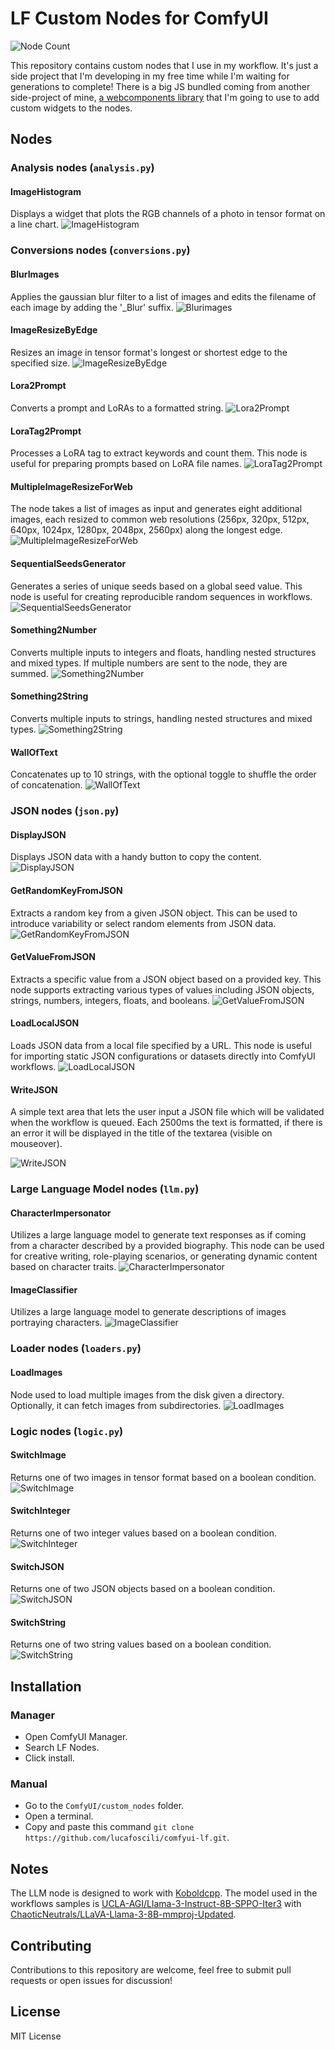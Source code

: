 # LF Custom Nodes for ComfyUI

![Node Count](...)

This repository contains custom nodes that I use in my workflow.
It's just a side project that I'm developing in my free time while I'm waiting for generations to complete!
There is a big JS bundled coming from another side-project of mine, [a webcomponents library](https://github.com/lucafoscili/ketchup-lite) that I'm going to use to add custom widgets to the nodes.

## Nodes

### Analysis nodes (`analysis.py`)

#### ImageHistogram

Displays a widget that plots the RGB channels of a photo in tensor format on a line chart.
![ImageHistogram](https://github.com/lucafoscili/comfyui-lf/blob/792f573544096949c8123939d77006f5bfb00216/docs/images/ImageHistogram.png "Displays the RGB channels of an image")

### Conversions nodes (`conversions.py`)

#### BlurImages

Applies the gaussian blur filter to a list of images and edits the filename of each image by adding the '_Blur' suffix.
![Blurimages](https://github.com/lucafoscili/comfyui-lf/blob/792f573544096949c8123939d77006f5bfb00216/docs/images/Blurimages.png "Applies the gaussian blur filter to a list of images")

#### ImageResizeByEdge

Resizes an image in tensor format's longest or shortest edge to the specified size.
![ImageResizeByEdge](https://github.com/lucafoscili/comfyui-lf/blob/792f573544096949c8123939d77006f5bfb00216/docs/images/ImageResizeByEdge.png "Resizes an image in tensor format's longest or shortest edge to the specified size")

#### Lora2Prompt

Converts a prompt and LoRAs to a formatted string.
![Lora2Prompt](https://github.com/lucafoscili/comfyui-lf/blob/792f573544096949c8123939d77006f5bfb00216/docs/images/Lora2Prompt.png "Extracts keywords from LoRA filenames")

#### LoraTag2Prompt

Processes a LoRA tag to extract keywords and count them. This node is useful for preparing prompts based on LoRA file names.
![LoraTag2Prompt](https://github.com/lucafoscili/comfyui-lf/blob/792f573544096949c8123939d77006f5bfb00216/docs/images/LoraTag2Prompt.png "Splits LoRA tags from a prompt, extracting keywords in their place")

#### MultipleImageResizeForWeb

The node takes a list of images as input and generates eight additional images, each resized to common web resolutions (256px, 320px, 512px, 640px, 1024px, 1280px, 2048px, 2560px) along the longest edge.
![MultipleImageResizeForWeb](https://github.com/lucafoscili/comfyui-lf/blob/792f573544096949c8123939d77006f5bfb00216/docs/images/ImageResizeByEdge.png "The node takes a list of images as input and generates eight additional images, each resized to common web resolutions (256px, 320px, 512px, 640px, 1024px, 1280px, 2048px, 2560px) along the longest edge")

#### SequentialSeedsGenerator

Generates a series of unique seeds based on a global seed value. This node is useful for creating reproducible random sequences in workflows.
![SequentialSeedsGenerator](https://github.com/lucafoscili/comfyui-lf/blob/792f573544096949c8123939d77006f5bfb00216/docs/images/SequentialSeedGenerator.png "Massive seed generator")

#### Something2Number

Converts multiple inputs to integers and floats, handling nested structures and mixed types. If multiple numbers are sent to the node, they are summed.
![Something2Number](https://github.com/lucafoscili/comfyui-lf/blob/792f573544096949c8123939d77006f5bfb00216/docs/images/Something2Number.png "Converts multiple inputs to integers and floats, handling nested structures and mixed types. If multiple numbers are sent to the node, they are summed")

#### Something2String

Converts multiple inputs to strings, handling nested structures and mixed types.
![Something2String](https://github.com/lucafoscili/comfyui-lf/blob/792f573544096949c8123939d77006f5bfb00216/docs/images/Something2String.png "Converts multiple inputs to strings, handling nested structures and mixed types")

#### WallOfText

Concatenates up to 10 strings, with the optional toggle to shuffle the order of concatenation.
![WallOfText](https://github.com/lucafoscili/comfyui-lf/blob/792f573544096949c8123939d77006f5bfb00216/docs/images/WallOfText.png "Massive string concat")

### JSON nodes (`json.py`)

#### DisplayJSON

Displays JSON data with a handy button to copy the content.
![DisplayJSON](https://github.com/lucafoscili/comfyui-lf/blob/792f573544096949c8123939d77006f5bfb00216/docs/images/DisplayJSON.png "Displays JSON data")

#### GetRandomKeyFromJSON

Extracts a random key from a given JSON object. This can be used to introduce variability or select random elements from JSON data.
![GetRandomKeyFromJSON](https://github.com/lucafoscili/comfyui-lf/blob/792f573544096949c8123939d77006f5bfb00216/docs/images/GetRandomKeyFromJSON.png "Extracts a random key from a given JSON object. This can be used to introduce variability or select random elements from JSON data")

#### GetValueFromJSON

Extracts a specific value from a JSON object based on a provided key. This node supports extracting various types of values including JSON objects, strings, numbers, integers, floats, and booleans.
![GetValueFromJSON](https://github.com/lucafoscili/comfyui-lf/blob/792f573544096949c8123939d77006f5bfb00216/docs/images/GetValueFromJSON.png "Extracts a specific value from a JSON object based on a provided key. This node supports extracting various types of values including JSON objects, strings, numbers, integers, floats, and booleans")

#### LoadLocalJSON

Loads JSON data from a local file specified by a URL. This node is useful for importing static JSON configurations or datasets directly into ComfyUI workflows.
![LoadLocalJSON](https://github.com/lucafoscili/comfyui-lf/blob/792f573544096949c8123939d77006f5bfb00216/docs/images/LoadLocalJSON.png "Loads JSON data from a local file specified by a URL. This node is useful for importing static JSON configurations or datasets directly into ComfyUI workflows")

#### WriteJSON

A simple text area that lets the user input a JSON file which will be validated when the workflow is queued. Each 2500ms the text is formatted, if there is an error it will be displayed in the title of the textarea (visible on mouseover).

![WriteJSON](https://github.com/lucafoscili/comfyui-lf/blob/792f573544096949c8123939d77006f5bfb00216/docs/images/WriteJSON.png "A simple text area that lets the user input a JSON file which will be validated when the workflow is queued. Each 2500ms the text is formatted, if there is an error it will be displayed in the title of the textarea (visible on mouseover)")

### Large Language Model nodes (`llm.py`)

#### CharacterImpersonator

Utilizes a large language model to generate text responses as if coming from a character described by a provided biography. This node can be used for creative writing, role-playing scenarios, or generating dynamic content based on character traits.
![CharacterImpersonator](https://github.com/lucafoscili/comfyui-lf/blob/792f573544096949c8123939d77006f5bfb00216/docs/images/CharacterImpersonator.png "Utilizes a large language model to generate text responses as if coming from a character described by a provided biography. This node can be used for creative writing, role-playing scenarios, or generating dynamic content based on character traits")

#### ImageClassifier

Utilizes a large language model to generate descriptions of images portraying characters.
![ImageClassifier](https://github.com/lucafoscili/comfyui-lf/blob/792f573544096949c8123939d77006f5bfb00216/docs/images/ImageClassifier.png "Describe images")

### Loader nodes (`loaders.py`)

#### LoadImages

Node used to load multiple images from the disk given a directory. Optionally, it can fetch images from subdirectories.
![LoadImages](https://github.com/lucafoscili/comfyui-lf/blob/792f573544096949c8123939d77006f5bfb00216/docs/images/LoadImages.png "Loads base64 previews and displays filename on hover")

### Logic nodes (`logic.py`)

#### SwitchImage

Returns one of two images in tensor format based on a boolean condition.
![SwitchImage](https://github.com/lucafoscili/comfyui-lf/blob/792f573544096949c8123939d77006f5bfb00216/docs/images/SwitchImage.png "Returns one of two images in tensor format based on a boolean condition")

#### SwitchInteger

Returns one of two integer values based on a boolean condition.
![SwitchInteger](https://github.com/lucafoscili/comfyui-lf/blob/792f573544096949c8123939d77006f5bfb00216/docs/images/SwitchInteger.png "Returns one of two integer values based on a boolean condition")

#### SwitchJSON

Returns one of two JSON objects based on a boolean condition.
![SwitchJSON](https://github.com/lucafoscili/comfyui-lf/blob/792f573544096949c8123939d77006f5bfb00216/docs/images/SwitchJSON.png "Returns one of two JSON objects based on a boolean condition")

#### SwitchString

Returns one of two string values based on a boolean condition.
![SwitchString](https://github.com/lucafoscili/comfyui-lf/blob/792f573544096949c8123939d77006f5bfb00216/docs/images/SwitchString.png "Returns one of two string values based on a boolean condition.")

## Installation

### Manager

- Open ComfyUI Manager.
- Search LF Nodes.
- Click install.

### Manual

- Go to the `ComfyUI/custom_nodes` folder.
- Open a terminal.
- Copy and paste this command `git clone https://github.com/lucafoscili/comfyui-lf.git`.

## Notes

The LLM node is designed to work with [Koboldcpp](https://github.com/LostRuins/koboldcpp/tree/v1.73).
The model used in the workflows samples is [UCLA-AGI/Llama-3-Instruct-8B-SPPO-Iter3](https://huggingface.co/UCLA-AGI/Llama-3-Instruct-8B-SPPO-Iter3) with [ChaoticNeutrals/LLaVA-Llama-3-8B-mmproj-Updated](https://huggingface.co/ChaoticNeutrals/LLaVA-Llama-3-8B-mmproj-Updated).

## Contributing

Contributions to this repository are welcome, feel free to submit pull requests or open issues for discussion!

## License

MIT License
